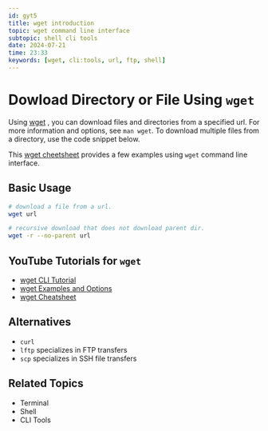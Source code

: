 ```yaml
---
id: gyt5
title: wget introduction 
topic: wget command line interface
subtopic: shell cli tools 
date: 2024-07-21
time: 23:33
keywords: [wget, cli:tools, url, ftp, shell]
---
```


# Dowload Directory or File Using `wget` 

Using [wget](https://www.gnu.org/software/wget/manual/wget.html) , you can download files and directories from a specified url. For more information
and options, see `man wget`. To download multiple files from a directory, use the code snippet below.

This [wget cheetsheet](bqan%20wget-cheatsheet) provides a few examples using `wget` command line interface.

## Basic Usage

```sh
# download a file from a url.
wget url

# recursive download that does not download parent dir.
wget -r --no-parent url
```

## YouTube Tutorials for `wget`

- [wget CLI Tutorial](https://www.youtube.com/watch?v=xjavP081t1A)  
- [wget Examples and Options](https://www.youtube.com/watch?v=11AksshwGEU)  
- [wget Cheatsheet](https://github.com/mcandre/cheatsheets/blob/master/wget.md)  

## Alternatives

- `curl` 
- `lftp` specializes in FTP transfers 
- `scp` specializes in SSH file transfers 

## Related Topics

- Terminal
- Shell
- CLI Tools
